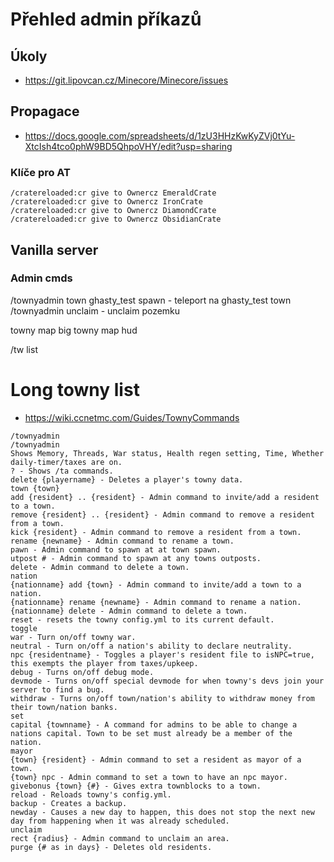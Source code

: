 # Přehled admin příkazů

## Úkoly
- https://git.lipovcan.cz/Minecore/Minecore/issues

## Propagace
- https://docs.google.com/spreadsheets/d/1zU3HHzKwKyZVj0tYu-XtcIsh4tco0phW9BD5QhpoVHY/edit?usp=sharing

### Klíče pro AT
```
/cratereloaded:cr give to Ownercz EmeraldCrate
/cratereloaded:cr give to Ownercz IronCrate
/cratereloaded:cr give to Ownercz DiamondCrate
/cratereloaded:cr give to Ownercz ObsidianCrate
```

## Vanilla server
### Admin cmds
/townyadmin town ghasty_test spawn - teleport na ghasty_test town
/townyadmin unclaim - unclaim pozemku


towny map big
towny map hud


/tw list


# Long towny list
- https://wiki.ccnetmc.com/Guides/TownyCommands

```
/townyadmin
/townyadmin
Shows Memory, Threads, War status, Health regen setting, Time, Whether daily-timer/taxes are on.
? - Shows /ta commands.
delete {playername} - Deletes a player's towny data.
town {town}
add {resident} .. {resident} - Admin command to invite/add a resident to a town.
remove {resident} .. {resident} - Admin command to remove a resident from a town.
kick {resident} - Admin command to remove a resident from a town.
rename {newname} - Admin command to rename a town.
pawn - Admin command to spawn at at town spawn.
utpost # - Admin command to spawn at any towns outposts.
delete - Admin command to delete a town.
nation
{nationname} add {town} - Admin command to invite/add a town to a nation.
{nationname} rename {newname} - Admin command to rename a nation.
{nationname} delete - Admin command to delete a town.
reset - resets the towny config.yml to its current default.
toggle
war - Turn on/off towny war.
neutral - Turn on/off a nation's ability to declare neutrality.
npc {residentname} - Toggles a player's resident file to isNPC=true, this exempts the player from taxes/upkeep.
debug - Turns on/off debug mode.
devmode - Turns on/off special devmode for when towny's devs join your server to find a bug.
withdraw - Turns on/off town/nation's ability to withdraw money from their town/nation banks.
set
capital {townname} - A command for admins to be able to change a nations capital. Town to be set must already be a member of the nation.
mayor
{town} {resident} - Admin command to set a resident as mayor of a town.
{town} npc - Admin command to set a town to have an npc mayor.
givebonus {town} {#} - Gives extra townblocks to a town.
reload - Reloads towny's config.yml.
backup - Creates a backup.
newday - Causes a new day to happen, this does not stop the next new day from happening when it was already scheduled.
unclaim
rect {radius} - Admin command to unclaim an area.
purge {# as in days} - Deletes old residents.
```
